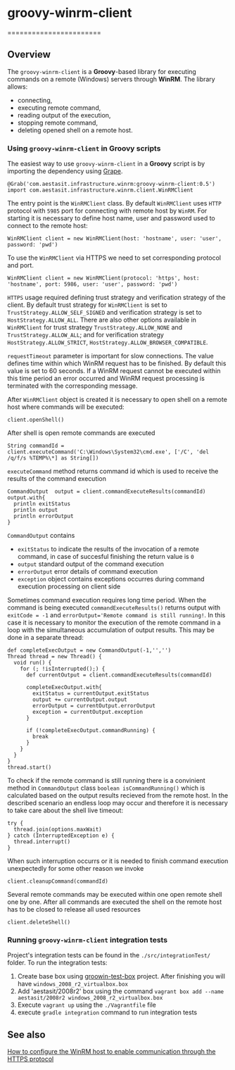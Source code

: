 # groovy-winrm-client
=======================

## Overview

The `groovy-winrm-client` is a **Groovy**-based library for executing commands on a remote (Windows) servers through **WinRM**. The library allows:

- connecting,
- executing remote command,
- reading output of the execution,
- stopping remote command,
- deleting opened shell on a remote host.

### Using `groovy-winrm-client` in Groovy scripts

The easiest way to use `groovy-winrm-client` in a **Groovy** script is by importing the dependency using [Grape](http://groovy.codehaus.org/Grape).

    @Grab('com.aestasit.infrastructure.winrm:groovy-winrm-client:0.5')
    import com.aestasit.infrastructure.winrm.client.WinRMClient

The entry point is the `WinRMClient` class. By default `WinRMClient` uses `HTTP` protocol
with `5985` port for connecting with remote host by `WinRM`.
For starting it is necessary to define host name, user and password used to connect to the remote host:

    WinRMClient client = new WinRMClient(host: 'hostname', user: 'user', password: 'pwd')

To use the `WinRMClient` via HTTPS we need to set corresponding protocol and port.

    WinRMClient client = new WinRMClient(protocol: 'https', host: 'hostname', port: 5986, user: 'user', password: 'pwd')

`HTTPS` usage required defining trust strategy and verification strategy of the client. By default trust strategy for `WinRMClient` is set to  `TrustStrategy.ALLOW_SELF_SIGNED` and verification strategy is set to `HostStrategy.ALLOW_ALL`. 
There are also other options available in `WinRMClient` for trust strategy `TrustStrategy.ALLOW_NONE` and `TrustStrategy.ALLOW_ALL`; and for verification strategy `HostStrategy.ALLOW_STRICT`, `HostStrategy.ALLOW_BROWSER_COMPATIBLE`.

`requestTimeout` parameter is important for slow connections. The value defines time within which WinRM request has to be finished. By default this value is set to 60 seconds. If a WinRM request cannot be executed within this time period an error occurred and WinRM request processing is terminated with the corresponding message.

After `WinRMClient` object is created it is necessary to open shell on a remote host where commands will be executed:

    client.openShell()

After shell is open remote commands are executed 

    String commandId = client.executeCommand('C:\Windows\System32\cmd.exe', ['/C', 'del /q/f/s %TEMP%\*] as String[])

`executeCommand` method returns command id which is used to receive the results of the command execution

    CommandOutput  output = client.commandExecuteResults(commandId)
    output.with{
      println exitStatus
      println output
      println errorOutput
    }

`CommandOutput` contains 

  - `exitStatus` to indicate the results of the invocation of a remote command, in case of succesful finishing the return value is `0`
  -  `output` standard output of the command execution
  -  `errorOutput` error details of command execution
  -  `exception` object contains exceptions occurres during command execution processing on client side

Sometimes command execution requires long time period. When the command is being executed `commandExecuteResults()` returns output with `exitCode = -1` and `errorOutput='Remote command is still running!`. In this case it is necessary to monitor the execution of the remote command in a loop with the simultaneous accumulation of output results. This may be done in a separate thread:

    def completeExecOutput = new CommandOutput(-1,'','')
    Thread thread = new Thread() {
      void run() {
        for (; !isInterrupted();) {
          def currentOutput = client.commandExecuteResults(commandId)

          completeExecOutput.with{
            exitStatus = currentOutput.exitStatus
            output += currentOutput.output
            errorOutput = currentOutput.errorOutput
            exception = currentOutput.exception
          }

          if (!completeExecOutput.commandRunning) {
            break
          }
        }
      }
    }
    thread.start()


To check if the remote command is still running there is a convinient method in `CommandOutput` class `boolean isCommandRunning()` which is calculated based on the output results recieved from the remote host.
In the described scenario an endless loop may occur and therefore it is necessary to take care about the shell live timeout:

    try {
      thread.join(options.maxWait)
    } catch (InterruptedException e) {
      thread.interrupt()
    }

When such interruption occurrs or it is needed to finish command execution unexpectedly for some other reason we invoke

    client.cleanupCommand(commandId)

Several remote commands may be executed within one open remote shell one by one.
After all commands are executed the shell on the remote host has to be closed to release all used resources

    client.deleteShell()

### Running `groovy-winrm-client` integration tests

Project's integration tests can be found in the `./src/integrationTest/` folder.
To run the integration tests:

1. Create base box using [groowin-test-box](https://github.com/aestasit/groowin-test-box) project. After finishing you will have `windows_2008_r2_virtualbox.box`
2. Add 'aestasit/2008r2' box using the command `vagrant box add --name aestasit/2008r2 windows_2008_r2_virtualbox.box`
3. Execute `vagrant up` using the `./Vagrantfile` file
4. execute `gradle integration` command to run integration tests

## See also

[How to configure the WinRM host to enable communication through the HTTPS protocol](HTTPS_SETUP.md)